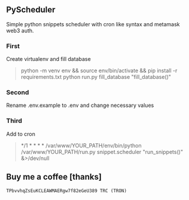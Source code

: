 ## PyScheduler
Simple python snippets scheduler with cron like syntax and metamask web3 auth.

### First
Create virtualenv and fill database
> python -m venv env && source env/bin/activate && pip install -r requirements.txt
> python run.py fill_database "fill_database()"

### Second
Rename .env.example to .env and change necessary values

### Third
Add to cron
> */1 * * * * /var/www/YOUR_PATH/env/bin/python /var/www/YOUR_PATH/run.py snippet.scheduler "run_snippets()" &>/dev/null

## Buy me a coffee [thanks]
```no-highlight
TPbvvhqZsEuKCLEAWMAERgw7f82eGeU389 TRC (TRON)
```



